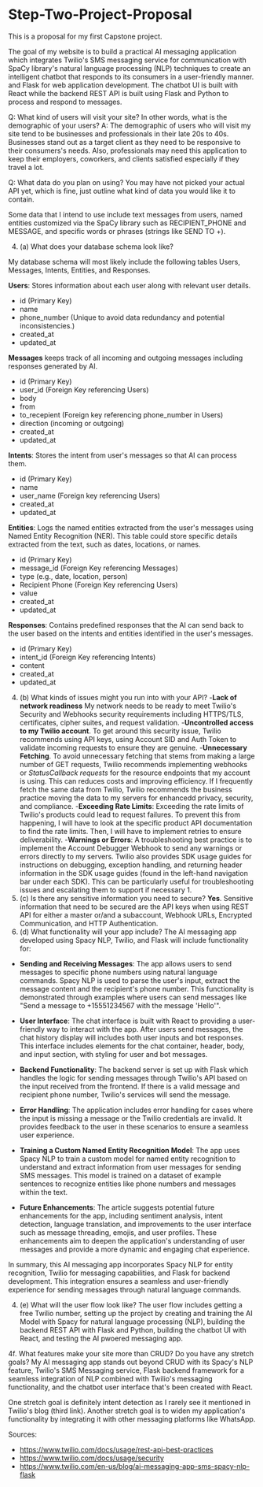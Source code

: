 # Step-Two-Project-Proposal
This is a proposal for my first Capstone project.

The goal of my website is to build a practical AI messaging application which integrates Twilio's SMS messaging service for communication with SpaCy library's natural language processing (NLP) techniques to create an intelligent chatbot that responds to its consumers in a user-friendly manner. and Flask for web application development. The chatbot UI is built with React while the backend REST API is built using Flask and Python to process and respond to messages.

Q: What kind of users will visit your site? In other words, what is the demographic of your users?
A: The demographic of users who will visit my site tend to be businesses and professionals in their late 20s to 40s. Businesses stand out as a target client as they need to be responsive to their consumers's needs. Also, professionals may need this application to keep their employers, coworkers, and clients satisfied especially if they travel a lot.

Q: What data do you plan on using? You may have not picked your actual API yet, which is fine, just outline what kind of data you would like it to contain.

Some data that I intend to use include text messages from users, named entities customized via the SpaCy library such as RECIPIENT_PHONE and MESSAGE, and specific words or phrases (strings like SEND TO +). 

4. (a) What does your database schema look like?

My database schema will most likely include the following tables Users, Messages, Intents, Entities, and Responses. 

 **Users**: Stores information about each user along with relevant user details.
 - id (Primary Key)
 - name
 - phone_number (Unique to avoid data redundancy and potential inconsistencies.)
 - created_at
 - updated_at

 **Messages** keeps track of all incoming and outgoing messages including responses generated by AI.
 - id (Primary Key)
 - user_id (Foreign Key referencing Users)
 - body
 - from 
 - to_recepient (Foreign key referencing phone_number in Users)
 - direction (incoming or outgoing)
 - created_at
 - updated_at

 **Intents**: Stores the intent from user's messages so that AI can process them. 
 - id (Primary Key)
 - name
 - user_name (Foreign key referencing Users)
 - created_at
 - updated_at

**Entities**: Logs the named entities extracted from the user's messages using Named Entity Recognition (NER). This table could store specific details extracted from the text, such as dates, locations, or names.
 - id (Primary Key)
 - message_id (Foreign Key referencing Messages)
 - type (e.g., date, location, person)
 - Recipient Phone (Foreign Key referencing Users)
 - value
 - created_at
 - updated_at

 **Responses**: Contains predefined responses that the AI can send back to the user based on the intents and entities identified in the user's messages.
 - id (Primary Key)
 - intent_id (Foreign Key referencing Intents)
 - content
 - created_at
 - updated_at

4. (b) What kinds of issues might you run into with your API?
   -**Lack of network readiness** My network needs to be ready to meet Twilio's Security and Webhooks security requirements including HTTPS/TLS, certificates, cipher suites, and request validation.
   -**Uncontrolled access to my Twilio account**. To get around this security issue, Twilio recommends using API keys, using Account SID and Auth Token to validate incoming requests to ensure they are genuine.
   -**Unnecessary Fetching**. To avoid unnecessary fetching that stems from making a large number of GET requests, Twilio recommends implementing webhooks or _StatusCallback requests_ for the resource endpoints that my account is using. This can reduces costs and improving efficiency. If I frequently fetch the same data from Twilio, Twilio recommends the business practice moving the data to my servers for enhancedd privacy, security, and compliance.
-**Exceeding Rate Limits**: Exceeding the rate limits of Twilio's products could lead to request failures. To prevent this from happening, I will have to look at the specific product API documentation to find the rate limits. Then, I will have to implement retries to ensure deliverability. 
-**Warnings or Errors**: A troubleshooting best practice is to implement the Account Debugger Webhook to send any warnings or errors directly to my servers. Twilio also provides SDK usage guides for instructions on debugging, exception handling, and returning header information in the SDK usage guides (found in the left-hand navigation bar under each SDK). This can be particularly useful for troubleshooting issues and escalating them to support if necessary 1.
4. (c) Is there any sensitive information you need to secure?
  **Yes**. Sensitive information that need to be secured are the API keys when using REST API for either a master or/and a subaccount, Webhook URLs, Encrypted Communication, and HTTP Authentication.
4. (d) What functionality will your app include?
   The AI messaging app developed using Spacy NLP, Twilio, and Flask will include functionality for:
   
- **Sending and Receiving Messages**: The app allows users to send messages to specific phone numbers using natural language commands. Spacy NLP is used to parse the user's input, extract the message content and the recipient's phone number. This functionality is demonstrated through examples where users can send messages like "Send a message to +15551234567 with the message 'Hello'".

- **User Interface**: The chat interface is built with React to providing a user-friendly way to interact with the app. After users send messages, the chat history display will includes both user inputs and bot responses. This interface includes elements for the chat container, header, body, and input section, with styling for user and bot messages.

- **Backend Functionality**: The backend server is set up with Flask which handles the logic for sending messages through Twilio's API based on the input received from the frontend. If there is a valid message and recipient phone number, Twilio's services will send the message.
  
- **Error Handling**: The application includes error handling for cases where the input is missing a message or the Twilio credentials are invalid. It provides feedback to the user in these scenarios to ensure a seamless user experience.

- **Training a Custom Named Entity Recognition Model**: The app uses Spacy NLP to train a custom model for named entity recognition to understand and extract information from user messages for sending SMS messages. This model is trained on a dataset of example sentences to recognize entities like phone numbers and messages within the text.

- **Future Enhancements**: The article suggests potential future enhancements for the app, including sentiment analysis, intent detection, language translation, and improvements to the user interface such as message threading, emojis, and user profiles. These enhancements aim to deepen the application's understanding of user messages and provide a more dynamic and engaging chat experience.

In summary, this AI messaging app incorporates Spacy NLP for entity recognition, Twilio for messaging capabilities, and Flask for backend development. This integration ensures a seamless and user-friendly experience for sending messages through natural language commands.

4. (e) What will the user flow look like?
   The user flow includes getting a free Twilio number, setting up the project by creating and training the AI Model with Spacy for natural language processing (NLP), building the backend REST API with Flask and Python, building the chatbot UI with React, and testing the AI pwoered messaging app.

4f. What features make your site more than CRUD? Do you have any stretch goals?
   My AI messaging app stands out beyond CRUD with its Spacy's NLP feature, Twilio's SMS Messaging service, Flask backend framework for a seamless integration of NLP combined with Twilio's messaging functionality, and the chatbot user interface that's been created with React.
   
   One stretch goal is definitely intent detection as I rarely see it mentioned in Twilio's blog (third link). Another stretch goal is to widen my application's functionality by integrating it with other messaging platforms like WhatsApp.
   
Sources: 
- https://www.twilio.com/docs/usage/rest-api-best-practices
- https://www.twilio.com/docs/usage/security
- https://www.twilio.com/en-us/blog/ai-messaging-app-sms-spacy-nlp-flask 
